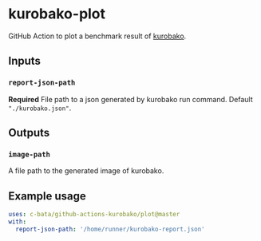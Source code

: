 # kurobako-plot

GitHub Action to plot a benchmark result of [kurobako](https://github.com/sile/kurobako).

## Inputs

### `report-json-path`

**Required** File path to a json generated by kurobako run command. Default `"./kurobako.json"`.

## Outputs

### `image-path`

A file path to the generated image of kurobako.

## Example usage

```yaml
uses: c-bata/github-actions-kurobako/plot@master
with:
  report-json-path: '/home/runner/kurobako-report.json'
```
